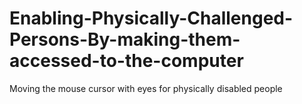 # Enabling-Physically-Challenged-Persons-By-making-them-accessed-to-the-computer
Moving the mouse cursor with eyes for physically disabled people
